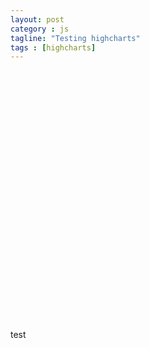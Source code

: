 ```yaml
---
layout: post
category : js
tagline: "Testing highcharts"
tags : [highcharts]
---
```


<script src="http://code.highcharts.com/highcharts.js"></script>
<script src="http://code.highcharts.com/modules/exporting.js"></script>

<div id="container" style="min-width: 310px; height: 400px; margin: 0 auto"></div>

test
